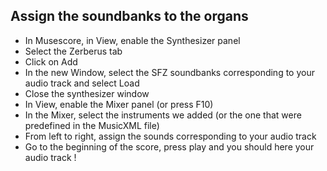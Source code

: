 ## Assign the soundbanks to the organs

 - In Musescore, in View, enable the Synthesizer panel
 - Select the Zerberus tab
 - Click on Add
 - In the new Window, select the SFZ soundbanks corresponding to your audio track and select Load
 - Close the synthesizer window
 - In View, enable the Mixer panel (or press F10)
 - In the Mixer, select the instruments we added (or the one that were predefined in the MusicXML file)
 - From left to right, assign the sounds corresponding to your audio track
 - Go to the beginning of the score, press play and you should here your audio track ! 